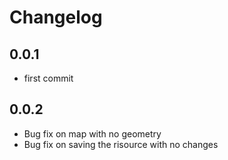 # Changelog

## 0.0.1
- first commit
## 0.0.2
- Bug fix on map with no geometry
- Bug fix on saving the risource with no changes